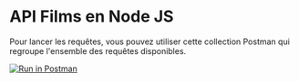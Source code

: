# API Films en Node JS

Pour lancer les requêtes, vous pouvez utiliser cette collection Postman qui regroupe l'ensemble des requêtes disponibles.

[![Run in Postman](https://run.pstmn.io/button.svg)](https://app.getpostman.com/run-collection/04acadade5b043720de8?action=collection%2Fimport)